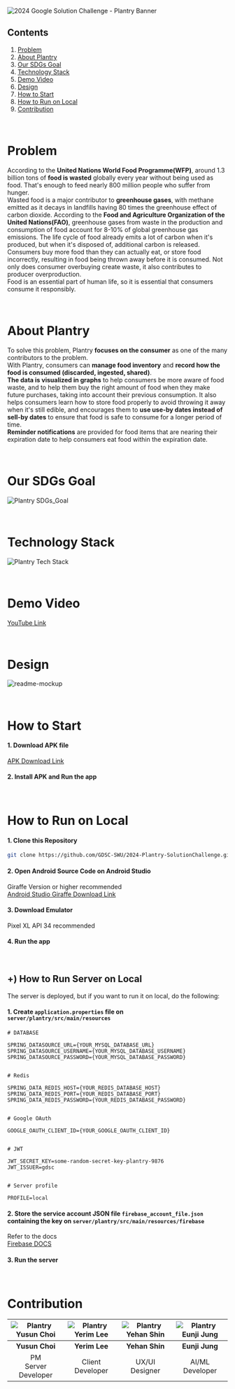 ![2024 Google Solution Challenge - Plantry Banner](https://github.com/GDSC-SWU/2024-Plantry-SolutionChallenge/assets/68212300/fb2abb46-b7a0-46ac-a8e5-2cfbe7372f3f)

## Contents

1. [Problem](#problem)
2. [About Plantry](#about-plantry)
3. [Our SDGs Goal](#our-sdgs-goal)
4. [Technology Stack](#technology-stack)
5. [Demo Video](#demo-video)
6. [Design](#design)
7. [How to Start](#how-to-start)
8. [How to Run on Local](#how-to-run-on-local)
9. [Contribution](#contribution)

<br>

# Problem

According to the **United Nations World Food Programme(WFP)**, around 1.3 billion tons of **food is wasted** globally every year without being used as food. That's enough to feed nearly 800 million people who suffer from hunger.
<br>
Wasted food is a major contributor to **greenhouse gases**, with methane emitted as it decays in landfills having 80 times the greenhouse effect of carbon dioxide. According to the **Food and Agriculture Organization of the United Nations(FAO)**, greenhouse gases from waste in the production and consumption of food account for 8-10% of global greenhouse gas emissions. The life cycle of food already emits a lot of carbon when it's produced, but when it's disposed of, additional carbon is released.
<br>
Consumers buy more food than they can actually eat, or store food incorrectly, resulting in food being thrown away before it is consumed. Not only does consumer overbuying create waste, it also contributes to producer overproduction.
<br>
Food is an essential part of human life, so it is essential that consumers consume it responsibly.

<br>

# About Plantry

To solve this problem, Plantry **focuses on the consumer** as one of the many contributors to the problem.
<br>
With Plantry, consumers can **manage food inventory** and **record how the food is consumed (discarded, ingested, shared)**.
<br>
**The data is visualized in graphs** to help consumers be more aware of food waste, and to help them buy the right amount of food when they make future purchases, taking into account their previous consumption. It also helps consumers learn how to store food properly to avoid throwing it away when it's still edible, and encourages them to **use use-by dates instead of sell-by dates** to ensure that food is safe to consume for a longer period of time.
<br>
**Reminder notifications** are provided for food items that are nearing their expiration date to help consumers eat food within the expiration date.

<br>

# Our SDGs Goal
![Plantry SDGs_Goal](https://github.com/GDSC-SWU/2024-Plantry-SolutionChallenge/assets/68212300/37771e9f-6741-47ea-821f-cc2f8e4d0c4d)

<br>

# Technology Stack
![Plantry Tech Stack](https://github.com/GDSC-SWU/2024-Plantry-SolutionChallenge/assets/68212300/7f2cc7a8-6584-4298-a9b4-b3999b117386)

<br>

# Demo Video

[YouTube Link]()

<br>

# Design
![readme-mockup](https://github.com/GDSC-SWU/2024-Plantry-SolutionChallenge/assets/68212300/5108c44b-4ce8-4813-b46e-43d255e5ee51)

<br>

# How to Start

#### 1. Download APK file

[APK Download Link](https://drive.google.com/file/d/1SL2hSk1qXrK29oom35dne_aCEHyjMbyX/view?usp=sharing)

#### 2. Install APK and Run the app

<br>

# How to Run on Local

#### 1. Clone this Repository

```bash
git clone https://github.com/GDSC-SWU/2024-Plantry-SolutionChallenge.git
```

#### 2. Open Android Source Code on Android Studio

Giraffe Version or higher recommended
<br>
[Android Studio Giraffe Download Link](https://teamandroid.com/android-studio-giraffe-download/)

#### 3. Download Emulator

Pixel XL API 34 recommended

#### 4. Run the app

<br>

## +) How to Run Server on Local

The server is deployed, but if you want to run it on local, do the following:

#### 1. Create `application.properties` file on `server/plantry/src/main/resources`

```properties
# DATABASE

SPRING_DATASOURCE_URL={YOUR_MYSQL_DATABASE_URL}
SPRING_DATASOURCE_USERNAME={YOUR_MYSQL_DATABASE_USERNAME}
SPRING_DATASOURCE_PASSWORD={YOUR_MYSQL_DATABASE_PASSWORD}


# Redis

SPRING_DATA_REDIS_HOST={YOUR_REDIS_DATABASE_HOST}
SPRING_DATA_REDIS_PORT={YOUR_REDIS_DATABASE_PORT}
SPRING_DATA_REDIS_PASSWORD={YOUR_REDIS_DATABASE_PASSWORD}


# Google OAuth

GOOGLE_OAUTH_CLIENT_ID={YOUR_GOOGLE_OAUTH_CLIENT_ID}


# JWT

JWT_SECRET_KEY=some-random-secret-key-plantry-9876
JWT_ISSUER=gdsc


# Server profile

PROFILE=local
```

#### 2. Store the service account JSON file `firebase_account_file.json` containing the key on `server/plantry/src/main/resources/firebase`

Refer to the docs<br>
[Firebase DOCS](https://firebase.google.com/docs/admin/setup?hl=ko#set-up-project-and-service-account)

#### 3. Run the server

<br>

# Contribution

| <img alt="Plantry Yusun Choi" src="https://github.com/GDSC-SWU/2024-Plantry-SolutionChallenge/assets/68212300/9aca10a1-06d4-42ea-b8f6-5585a582468e"> | <img alt="Plantry Yerim Lee" src="https://github.com/GDSC-SWU/2024-Plantry-SolutionChallenge/assets/68212300/37ba797a-658d-4d27-8a38-2b613abf418c"> | <img alt="Plantry Yehan Shin" src="https://github.com/GDSC-SWU/2024-Plantry-SolutionChallenge/assets/68212300/2d052916-7fac-40a8-a2d9-b91f572690f0"> | <img alt="Plantry Eunji Jung" src="https://github.com/GDSC-SWU/2024-Plantry-SolutionChallenge/assets/68212300/4e8b46ea-4503-4432-9861-5e7d14ce79b5"> |
| :--------------------: | :--------------: | :------------: | :-------------: |
|     **Yusun Choi**     |  **Yerim Lee**   | **Yehan Shin** | **Eunji Jung**  |
| PM<br>Server Developer | Client Developer | UX/UI Designer | AI/ML Developer |
